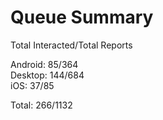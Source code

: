 # Queue Summary

Total Interacted/Total Reports

Android: 85/364  
Desktop: 144/684  
iOS: 37/85

Total: 266/1132
